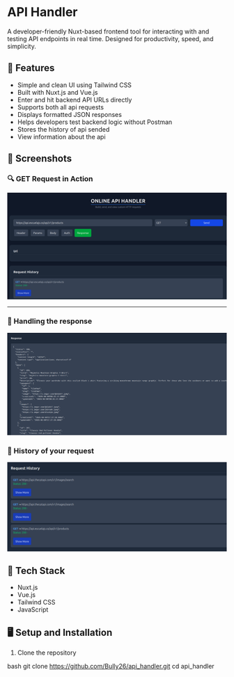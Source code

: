 # API Handler

A developer-friendly Nuxt-based frontend tool for interacting with and testing API endpoints in real time. Designed for productivity, speed, and simplicity.

## 🚀 Features

- Simple and clean UI using Tailwind CSS
- Built with Nuxt.js and Vue.js
- Enter and hit backend API URLs directly
- Supports both all api requests
- Displays formatted JSON responses
- Helps developers test backend logic without Postman
- Stores the history of api sended
- View information about the api

## 📸 Screenshots

### 🔍 GET Request in Action
![GET Request](assets/get-request.png)

---

### 📨 Handling the response
![Response](assets/response.png)

### 📨 History of your request
![History](assets/history.png)



## 🧰 Tech Stack

- Nuxt.js
- Vue.js
- Tailwind CSS
- JavaScript

## 🖥️ Setup and Installation

1. Clone the repository

bash
git clone https://github.com/Bully26/api_handler.git
cd api_handler
